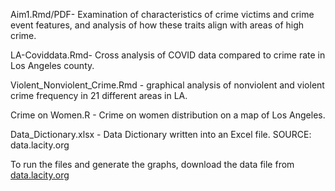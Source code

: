 Aim1.Rmd/PDF-  Examination of characteristics of crime victims and crime event features, and analysis of how these traits align with areas of high crime. 

LA-Coviddata.Rmd- Cross analysis of COVID data compared to crime rate in Los Angeles county. 

Violent_Nonviolent_Crime.Rmd - graphical analysis of nonviolent and violent crime frequency in 21 different areas in LA.

Crime on Women.R - Crime on women distribution on a map of Los Angeles. 

Data_Dictionary.xlsx - Data Dictionary written into an Excel file. SOURCE: data.lacity.org

To run the files and generate the graphs, download the data file from [data.lacity.org](https://data.lacity.org/Public-Safety/Crime-Data-from-2020-to-Present/2nrs-mtv8/about_data)
